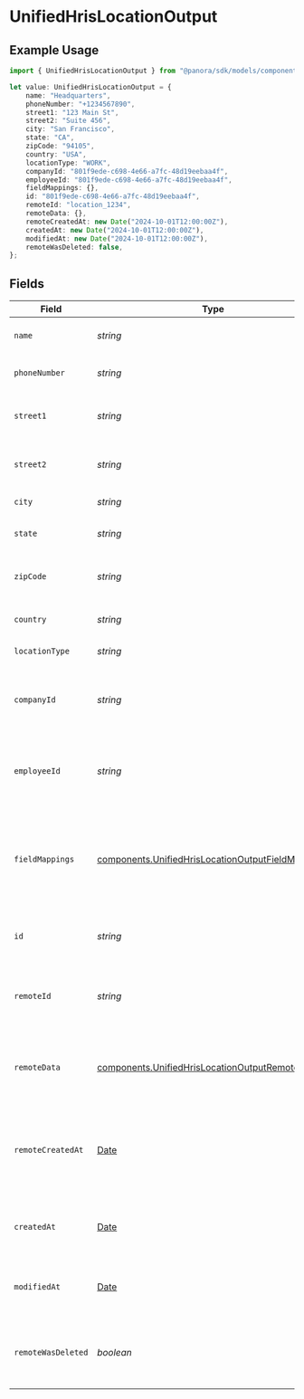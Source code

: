 # UnifiedHrisLocationOutput

## Example Usage

```typescript
import { UnifiedHrisLocationOutput } from "@panora/sdk/models/components";

let value: UnifiedHrisLocationOutput = {
    name: "Headquarters",
    phoneNumber: "+1234567890",
    street1: "123 Main St",
    street2: "Suite 456",
    city: "San Francisco",
    state: "CA",
    zipCode: "94105",
    country: "USA",
    locationType: "WORK",
    companyId: "801f9ede-c698-4e66-a7fc-48d19eebaa4f",
    employeeId: "801f9ede-c698-4e66-a7fc-48d19eebaa4f",
    fieldMappings: {},
    id: "801f9ede-c698-4e66-a7fc-48d19eebaa4f",
    remoteId: "location_1234",
    remoteData: {},
    remoteCreatedAt: new Date("2024-10-01T12:00:00Z"),
    createdAt: new Date("2024-10-01T12:00:00Z"),
    modifiedAt: new Date("2024-10-01T12:00:00Z"),
    remoteWasDeleted: false,
};
```

## Fields

| Field                                                                                                                  | Type                                                                                                                   | Required                                                                                                               | Description                                                                                                            | Example                                                                                                                |
| ---------------------------------------------------------------------------------------------------------------------- | ---------------------------------------------------------------------------------------------------------------------- | ---------------------------------------------------------------------------------------------------------------------- | ---------------------------------------------------------------------------------------------------------------------- | ---------------------------------------------------------------------------------------------------------------------- |
| `name`                                                                                                                 | *string*                                                                                                               | :heavy_minus_sign:                                                                                                     | The name of the location                                                                                               | Headquarters                                                                                                           |
| `phoneNumber`                                                                                                          | *string*                                                                                                               | :heavy_minus_sign:                                                                                                     | The phone number of the location                                                                                       | +1234567890                                                                                                            |
| `street1`                                                                                                              | *string*                                                                                                               | :heavy_minus_sign:                                                                                                     | The first line of the street address                                                                                   | 123 Main St                                                                                                            |
| `street2`                                                                                                              | *string*                                                                                                               | :heavy_minus_sign:                                                                                                     | The second line of the street address                                                                                  | Suite 456                                                                                                              |
| `city`                                                                                                                 | *string*                                                                                                               | :heavy_minus_sign:                                                                                                     | The city of the location                                                                                               | San Francisco                                                                                                          |
| `state`                                                                                                                | *string*                                                                                                               | :heavy_minus_sign:                                                                                                     | The state or region of the location                                                                                    | CA                                                                                                                     |
| `zipCode`                                                                                                              | *string*                                                                                                               | :heavy_minus_sign:                                                                                                     | The zip or postal code of the location                                                                                 | 94105                                                                                                                  |
| `country`                                                                                                              | *string*                                                                                                               | :heavy_minus_sign:                                                                                                     | The country of the location                                                                                            | USA                                                                                                                    |
| `locationType`                                                                                                         | *string*                                                                                                               | :heavy_minus_sign:                                                                                                     | The type of the location                                                                                               | WORK                                                                                                                   |
| `companyId`                                                                                                            | *string*                                                                                                               | :heavy_minus_sign:                                                                                                     | The UUID of the company associated with the location                                                                   | 801f9ede-c698-4e66-a7fc-48d19eebaa4f                                                                                   |
| `employeeId`                                                                                                           | *string*                                                                                                               | :heavy_minus_sign:                                                                                                     | The UUID of the employee associated with the location                                                                  | 801f9ede-c698-4e66-a7fc-48d19eebaa4f                                                                                   |
| `fieldMappings`                                                                                                        | [components.UnifiedHrisLocationOutputFieldMappings](../../models/components/unifiedhrislocationoutputfieldmappings.md) | :heavy_minus_sign:                                                                                                     | The custom field mappings of the object between the remote 3rd party & Panora                                          | {<br/>"custom_field_1": "value1",<br/>"custom_field_2": "value2"<br/>}                                                 |
| `id`                                                                                                                   | *string*                                                                                                               | :heavy_minus_sign:                                                                                                     | The UUID of the location record                                                                                        | 801f9ede-c698-4e66-a7fc-48d19eebaa4f                                                                                   |
| `remoteId`                                                                                                             | *string*                                                                                                               | :heavy_minus_sign:                                                                                                     | The remote ID of the location in the context of the 3rd Party                                                          | location_1234                                                                                                          |
| `remoteData`                                                                                                           | [components.UnifiedHrisLocationOutputRemoteData](../../models/components/unifiedhrislocationoutputremotedata.md)       | :heavy_minus_sign:                                                                                                     | The remote data of the location in the context of the 3rd Party                                                        | {<br/>"raw_data": {<br/>"additional_field": "some value"<br/>}<br/>}                                                   |
| `remoteCreatedAt`                                                                                                      | [Date](https://developer.mozilla.org/en-US/docs/Web/JavaScript/Reference/Global_Objects/Date)                          | :heavy_minus_sign:                                                                                                     | The date when the location was created in the 3rd party system                                                         | 2024-10-01T12:00:00Z                                                                                                   |
| `createdAt`                                                                                                            | [Date](https://developer.mozilla.org/en-US/docs/Web/JavaScript/Reference/Global_Objects/Date)                          | :heavy_minus_sign:                                                                                                     | The created date of the location record                                                                                | 2024-10-01T12:00:00Z                                                                                                   |
| `modifiedAt`                                                                                                           | [Date](https://developer.mozilla.org/en-US/docs/Web/JavaScript/Reference/Global_Objects/Date)                          | :heavy_minus_sign:                                                                                                     | The last modified date of the location record                                                                          | 2024-10-01T12:00:00Z                                                                                                   |
| `remoteWasDeleted`                                                                                                     | *boolean*                                                                                                              | :heavy_minus_sign:                                                                                                     | Indicates if the location was deleted in the remote system                                                             | false                                                                                                                  |
